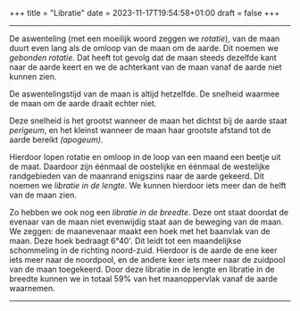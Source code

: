 +++
title = "Libratie"
date = 2023-11-17T19:54:58+01:00
draft = false
+++

---
De aswenteling (met een moeilijk woord zeggen we *rotatie*), van de maan
duurt even lang als de omloop van de maan om de aarde. Dit noemen we
*gebonden rotatie*. Dat heeft tot gevolg dat de maan steeds dezelfde
kant naar de aarde keert en we de achterkant van de maan vanaf de aarde
niet kunnen zien.

De aswentelingstijd van de maan is altijd hetzelfde. De snelheid waarmee
de maan om de aarde draait echter niet.

Deze snelheid is het grootst wanneer de maan het dichtst bij de aarde
staat *perigeum*, en het kleinst wanneer de maan haar grootste afstand
tot de aarde bereikt *(apogeum)*.

Hierdoor lopen rotatie en omloop in de loop van een maand een beetje uit
de maat. Daardoor zijn éénmaal de oostelijke en éénmaal de westelijke
randgebieden van de maanrand enigszins naar de aarde gekeerd. Dit noemen
we *libratie in de lengte*. We kunnen hierdoor iets meer dan de helft
van de maan zien.

Zo hebben we ook nog een *libratie in de breedte*. Deze ont staat
doordat de evenaar van de maan niet evenwijdig staat aan de beweging van
de maan. We zeggen: de maanevenaar maakt een hoek met het baanvlak van
de maan. Deze hoek bedraagt 6°40'. Dit leidt tot een maandelijkse
schommeling in de richting noord-zuid. Hierdoor is de aarde de ene keer
iets meer naar de noordpool, en de andere keer iets meer naar de
zuidpool van de maan toegekeerd. Door deze libratie in de lengte en
libratie in de breedte kunnen we in totaal 59% van het maanoppervlak
vanaf de aarde waarnemen.

---
